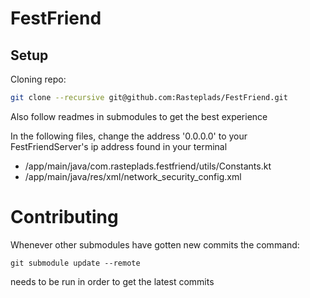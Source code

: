 # FestFriend

## Setup

Cloning repo:
```sh
git clone --recursive git@github.com:Rasteplads/FestFriend.git
```

Also follow readmes in submodules to get the best experience

In the following files, change the address '0.0.0.0' to your FestFriendServer's ip address found in your terminal 

- /app/main/java/com.rasteplads.festfriend/utils/Constants.kt
- /app/main/java/res/xml/network_security_config.xml


# Contributing

Whenever other submodules have gotten new commits the command: 
```
git submodule update --remote
```
needs to be run in order to get the latest commits